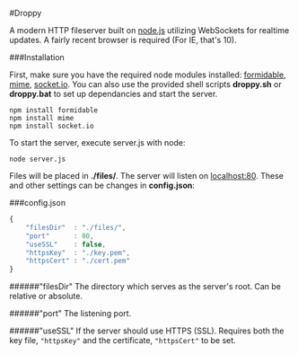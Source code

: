 #Droppy

A modern HTTP fileserver built on [node.js](http://nodejs.org/) utilizing WebSockets for realtime updates. A fairly recent browser is required (For IE, that's 10).

###Installation

First, make sure you have the required node modules installed: [formidable](https://github.com/felixge/node-formidable), [mime](https://github.com/broofa/node-mime), [socket.io](https://github.com/learnboost/socket.io). You can also use the provided shell scripts **droppy.sh** or **droppy.bat** to set up dependancies and start the server.

    npm install formidable
    npm install mime
    npm install socket.io

To start the server, execute server.js with node:

    node server.js

Files will be placed in **./files/**. The server will listen on [localhost:80](http://localhost/). These and other settings can be changes in **config.json**:

###config.json

````javascript
{
    "filesDir"  : "./files/",
    "port"      : 80,
    "useSSL"    : false,
    "httpsKey"  : "./key.pem",
    "httpsCert" : "./cert.pem"
}
````

######"filesDir"
The directory which serves as the server's root. Can be relative or absolute.

######"port"
The listening port.

######"useSSL"
If the server should use HTTPS (SSL). Requires both the key file, `"httpsKey"` and the certificate, `"httpsCert"` to be set.

